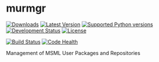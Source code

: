 murmgr
======

[![Downloads](https://pypip.in/download/murmgr/badge.svg)](https://pypi.python.org/pypi/murmgr/)
[![Latest Version](https://pypip.in/version/murmgr/badge.svg)](https://pypi.python.org/pypi/murmgr/)
[![Supported Python versions](https://pypip.in/py_versions/murmgr/badge.svg)](https://pypi.python.org/pypi/murmgr/)
[![Development Status](https://pypip.in/status/murmgr/badge.svg)](https://pypi.python.org/pypi/murmgr/)
[![License](https://pypip.in/license/murmgr/badge.svg)](https://pypi.python.org/pypi/murmgr/)

[![Build Status](https://travis-ci.org/CognitionGuidedSurgery/murmgr.svg?branch=circle)](https://travis-ci.org/CognitionGuidedSurgery/murmgr)
[![Code Health](https://landscape.io/github/CognitionGuidedSurgery/murmgr/master/landscape.svg)](https://landscape.io/github/CognitionGuidedSurgery/murmgr/master)

Management of MSML User Packages and Repositories

